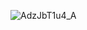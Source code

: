 
![AdzJbT1u4_A](https://github.com/user-attachments/assets/a42e0098-9a9f-4774-846b-adaeada02943)

<!--
**egorgur/egorgur** is 
a ✨ _special_ ✨ repository because its `README.md` (this file) appears on your GitHub profile.

Here are some ideas to get you started:

- 🔭 I’m currently working on ...
- 🌱 I’m currently learning ...
- 👯 I’m looking to collaborate on ...
- 🤔 I’m looking for help with ...
- 💬 Ask me about ...
- 📫 How to reach me: ...
- 😄 Pronouns: ...
- ⚡ Fun fact: ...
-->
